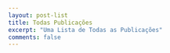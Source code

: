 ```yaml
---
layout: post-list
title: Todas Publicações
excerpt: "Uma Lista de Todas as Publicações"
comments: false
---
```

